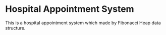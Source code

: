 # Hospital Appointment System
This is a hospital appointment system which made by Fibonacci Heap data structure.
